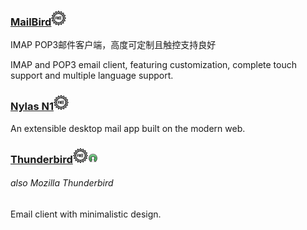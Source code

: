 ### [MailBird](https://www.mailbird.com/)![](/assets/free-tag-hand-drawn-sign.png)

IMAP POP3邮件客户端，高度可定制且触控支持良好

IMAP and POP3 email client, featuring customization, complete touch support and multiple language support.

### [Nylas N1](https://www.nylas.com/download/)![](/assets/free-tag-hand-drawn-sign.png)

An extensible desktop mail app built on the modern web.

### [Thunderbird](https://www.mozilla.org/en-US/thunderbird/)![](/assets/free-tag-hand-drawn-sign.png)![](/assets/open-source-icon.png)

###### also Mozilla Thunderbird

Email client with minimalistic design.

